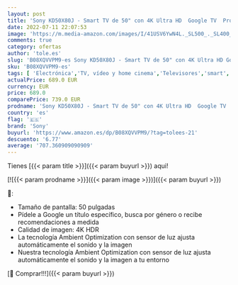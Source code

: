 ```yaml
---
layout: post
title: 'Sony KD50X80J - Smart TV de 50" con 4K Ultra HD  Google TV  Processor X1  Triluminos Pro  HDR  modelo 2021  color negro '
date: 2022-07-11 22:07:53
image: 'https://m.media-amazon.com/images/I/41USV6YwN4L._SL500_._SL400_.jpg'
comments: true
category: ofertas
author: 'tole.es'
slug: 'B08XQVVPM9-es Sony KD50X80J - Smart TV de 50" con 4K Ultra HD Google TV...'
sku: 'B08XQVVPM9-es'
tags: [ 'Electrónica','TV, vídeo y home cinema','Televisores','smart','sony','tv','🇪🇸', ]
actualPrice: 689.0 EUR
currency: EUR
price: 689.0
comparePrice: 739.0 EUR
prodname: 'Sony KD50X80J - Smart TV de 50" con 4K Ultra HD  Google TV  Processor X1  Triluminos Pro  HDR  modelo 2021  color negro '
country: 'es'
flag: '🇪🇸'
brand: 'Sony'
buyurl: 'https://www.amazon.es/dp/B08XQVVPM9/?tag=tolees-21'
descuento: '6.77'
average: '707.360909090909'
---
```


Tienes [{{< param title >}}]({{< param buyurl >}}) aqui!

[![{{< param prodname >}}]({{< param image >}})]({{< param buyurl >}})

🔎:

- Tamaño de pantalla: 50 pulgadas
- Pídele a Google un título específico, busca por género o recibe recomendaciones a medida
- Calidad de imagen: 4K HDR
- La tecnología Ambient Optimization con sensor de luz ajusta automáticamente el sonido y la imagen
- Nuestra tecnología Ambient Optimization con sensor de luz ajusta automáticamente el sonido y la imagen a tu entorno

[🛒 Comprar!!!]({{< param buyurl >}})
